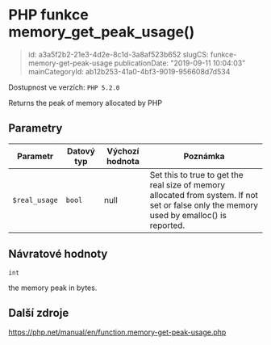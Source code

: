 PHP funkce memory_get_peak_usage()
==================================

> id: a3a5f2b2-21e3-4d2e-8c1d-3a8af523b652
> slugCS: funkce-memory-get-peak-usage
> publicationDate: "2019-09-11 10:04:03"
> mainCategoryId: ab12b253-41a0-4bf3-9019-956608d7d534

Dostupnost ve verzích: `PHP 5.2.0`

Returns the peak of memory allocated by PHP


Parametry
--------------

| Parametr | Datový typ | Výchozí hodnota | Poznámka |
|-----|-----|-----|-----|
| `$real_usage` | `bool` | null | Set this to true to get the real size of memory allocated from system. If not set or false only the memory used by emalloc() is reported. |


Návratové hodnoty
----------------

`int`

the memory peak in bytes.

Další zdroje
------------

https://php.net/manual/en/function.memory-get-peak-usage.php
